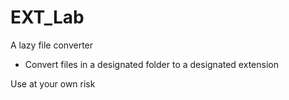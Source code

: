 # EXT_Lab
A lazy file converter

* Convert files in a designated folder to a designated extension

Use at your own risk
